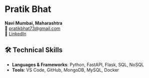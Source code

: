 

# Pratik Bhat

**Navi Mumbai, Maharashtra**  
📧 [pratikbhat73@gmail.com](mailto:pratikbhat73@gmail.com)  
💼 [LinkedIn](https://www.linkedin.com/in/pratikb10) 

## 🛠️ Technical Skills
- **Languages & Frameworks**: Python, FastAPI, Flask, SQL, NoSQL
- **Tools**: VS Code, GitHub, MongoDB, MySQL, Docker
